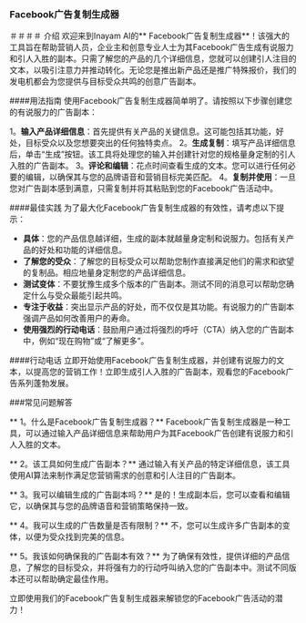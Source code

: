 ### Facebook广告复制生成器

＃＃＃＃ 介绍
欢迎来到Inayam AI的** Facebook广告复制生成器**！该强大的工具旨在帮助营销人员，企业主和创意专业人士为其Facebook广告生成有说服力和引人入胜的副本。只需了解您的产品的几个详细信息，您就可以创建引人注目的文本，以吸引注意力并推动转化。无论您是推出新产品还是推广特殊报价，我们的发电机都会为您提供与目标受众共鸣的创意广告副本。

####用法指南
使用Facebook广告复制生成器简单明了。请按照以下步骤创建您的有说服力的广告副本：

1。**输入产品详细信息**：首先提供有关产品的关键信息。这可能包括其功能，好处，目标受众以及您想要突出的任何独特卖点。
2。**生成复制**：填写产品详细信息后，单击“生成”按钮。该工具将处理您的输入并创建针对您的规格量身定制的引人入胜的广告副本。
3。**评论和编辑**：花点时间查看生成的文本。您可以进行任何必要的编辑，以确保其与您的品牌语音和营销目标完美匹配。
4。**复制并使用**：一旦您对广告副本感到满意，只需复制并将其粘贴到您的Facebook广告活动中。

####最佳实践
为了最大化Facebook广告复制生成器的有效性，请考虑以下提示：

-  **具体**：您的产品信息越详细，生成的副本就越量身定制和说服力。包括有关产品的好处和功能的详细信息。
-  **了解您的受众**：了解您的目标受众可以帮助您制作直接满足他们的需求和欲望的复制品。相应地量身定制您的产品详细信息。
-  **测试变体**：不要犹豫生成多个版本的广告副本。测试不同的消息可以帮助您确定什么与受众最能引起共鸣。
-  **专注于收益**：突出显示产品的好处，而不仅仅是其功能。有说服力的广告副本强调产品如何改善用户的寿命。
-  **使用强烈的行动电话**：鼓励用户通过将强烈的呼吁（CTA）纳入您的广告副本中，例如“现在购物”或“了解更多”。

####行动电话
立即开始使用Facebook广告复制生成器，并创建有说服力的文本，以提高您的营销工作！立即生成引人入胜的广告副本，观看您的Facebook广告系列蓬勃发展。

###常见问题解答

** 1。什么是Facebook广告复制生成器？**
Facebook广告复制生成器是一种工具，可以通过输入产品详细信息来帮助用户为其Facebook广告创建有说服力和引人入胜的文本。

** 2。该工具如何生成广告副本？**
通过输入有关产品的特定详细信息，该工具使用AI算法来制作满足您营销需求的创意和引人注目的广告副本。

** 3。我可以编辑生成的广告副本吗？**
是的！生成副本后，您可以查看和编辑它，以确保其与您的品牌语音和营销策略保持一致。

** 4。我可以生成的广告数量是否有限制？**
不，您可以生成许多广告副本的变体，以便为受众找到完美的信息。

** 5。我该如何确保我的广告副本有效？**
为了确保有效性，提供详细的产品信息，了解您的目标受众，并将强有力的行动呼叫纳入您的广告副本中。测试不同版本还可以帮助确定最佳作用。

立即使用我们的Facebook广告复制生成器来解锁您的Facebook广告活动的潜力！